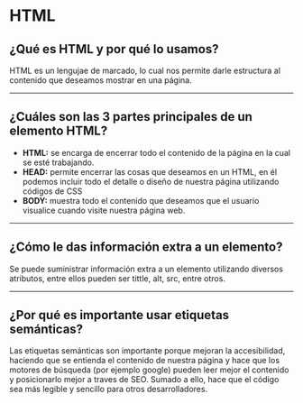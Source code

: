 # HTML

## ¿Qué es HTML y por qué lo usamos?

HTML es un lengujae de marcado, lo cual nos permite darle estructura al contenido que deseamos mostrar en una página.

---
## ¿Cuáles son las 3 partes principales de un elemento HTML?

- **HTML:** se encarga de encerrar todo el contenido de la página en la cual se esté trabajando.
- **HEAD:** permite encerrar las cosas que deseamos en un HTML, en él podemos incluir todo el detalle o diseño de nuestra página utilizando códigos de CSS
- **BODY:** muestra todo el contenido que deseamos que el usuario visualice cuando visite nuestra página web.

---
## ¿Cómo le das información extra a un elemento?

Se puede suministrar información extra a un elemento utilizando diversos atributos, entre ellos pueden ser tittle, alt, src, entre otros.

---
## ¿Por qué es importante usar etiquetas semánticas?

Las etiquetas semánticas son importante porque mejoran la accesibilidad, haciendo que se entienda el contenido de nuestra página y hace que los motores de búsqueda (por ejemplo google) pueden leer mejor el contenido y posicionarlo mejor a traves de SEO. Sumado a ello, hace que el código sea más legible y sencillo para otros desarrolladores.